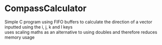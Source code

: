 # CompassCalculator
Simple C program using FIFO buffers to calculate the direction of a vector inputted using the i, j, k and l keys  
uses scaling maths as an alternative to using doubles and therefore reduces memory usage
